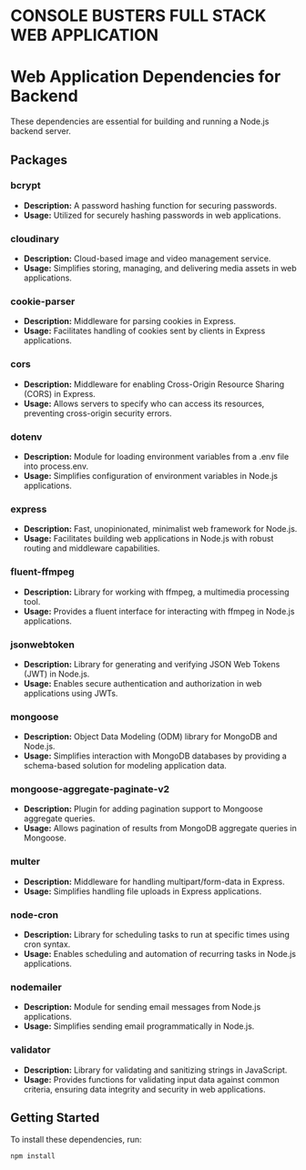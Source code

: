 # CONSOLE BUSTERS FULL STACK WEB APPLICATION

# Web Application Dependencies for Backend

These dependencies are essential for building and running a Node.js backend server.

## Packages

### bcrypt

- **Description:** A password hashing function for securing passwords.
- **Usage:** Utilized for securely hashing passwords in web applications.

### cloudinary

- **Description:** Cloud-based image and video management service.
- **Usage:** Simplifies storing, managing, and delivering media assets in web applications.

### cookie-parser

- **Description:** Middleware for parsing cookies in Express.
- **Usage:** Facilitates handling of cookies sent by clients in Express applications.

### cors

- **Description:** Middleware for enabling Cross-Origin Resource Sharing (CORS) in Express.
- **Usage:** Allows servers to specify who can access its resources, preventing cross-origin security errors.

### dotenv

- **Description:** Module for loading environment variables from a .env file into process.env.
- **Usage:** Simplifies configuration of environment variables in Node.js applications.

### express

- **Description:** Fast, unopinionated, minimalist web framework for Node.js.
- **Usage:** Facilitates building web applications in Node.js with robust routing and middleware capabilities.

### fluent-ffmpeg

- **Description:** Library for working with ffmpeg, a multimedia processing tool.
- **Usage:** Provides a fluent interface for interacting with ffmpeg in Node.js applications.

### jsonwebtoken

- **Description:** Library for generating and verifying JSON Web Tokens (JWT) in Node.js.
- **Usage:** Enables secure authentication and authorization in web applications using JWTs.

### mongoose

- **Description:** Object Data Modeling (ODM) library for MongoDB and Node.js.
- **Usage:** Simplifies interaction with MongoDB databases by providing a schema-based solution for modeling application data.

### mongoose-aggregate-paginate-v2

- **Description:** Plugin for adding pagination support to Mongoose aggregate queries.
- **Usage:** Allows pagination of results from MongoDB aggregate queries in Mongoose.

### multer

- **Description:** Middleware for handling multipart/form-data in Express.
- **Usage:** Simplifies handling file uploads in Express applications.

### node-cron

- **Description:** Library for scheduling tasks to run at specific times using cron syntax.
- **Usage:** Enables scheduling and automation of recurring tasks in Node.js applications.

### nodemailer

- **Description:** Module for sending email messages from Node.js applications.
- **Usage:** Simplifies sending email programmatically in Node.js.

### validator

- **Description:** Library for validating and sanitizing strings in JavaScript.
- **Usage:** Provides functions for validating input data against common criteria, ensuring data integrity and security in web applications.

## Getting Started

To install these dependencies, run:

```bash
npm install
```
